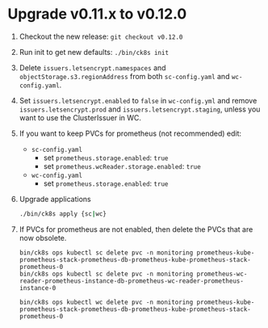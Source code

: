 # Upgrade v0.11.x to v0.12.0

1. Checkout the new release: `git checkout v0.12.0`

1. Run init to get new defaults: `./bin/ck8s init`

1. Delete `issuers.letsencrypt.namespaces` and `objectStorage.s3.regionAddress` from both `sc-config.yaml` and `wc-config.yaml`.

1. Set `issuers.letsencrypt.enabled` to `false` in `wc-config.yml` and remove `issuers.letsencrypt.prod` and `issuers.letsencrypt.staging`, unless you want to use the ClusterIssuer in WC.

1. If you want to keep PVCs for prometheus (not recommended) edit:

    * `sc-config.yaml`
      * set `prometheus.storage.enabled`: `true`
      * set `prometheus.wcReader.storage.enabled`: `true`
    * `wc-config.yaml`
      * set `prometheus.storage.enabled`: `true`

1. Upgrade applications
    ```bash
    ./bin/ck8s apply {sc|wc}
    ```

1. If PVCs for prometheus are not enabled, then delete the PVCs that are now obsolete.

    ```ShellSession
    bin/ck8s ops kubectl sc delete pvc -n monitoring prometheus-kube-prometheus-stack-prometheus-db-prometheus-kube-prometheus-stack-prometheus-0
    bin/ck8s ops kubectl sc delete pvc -n monitoring prometheus-wc-reader-prometheus-instance-db-prometheus-wc-reader-prometheus-instance-0

    bin/ck8s ops kubectl wc delete pvc -n monitoring prometheus-kube-prometheus-stack-prometheus-db-prometheus-kube-prometheus-stack-prometheus-0
    ```

